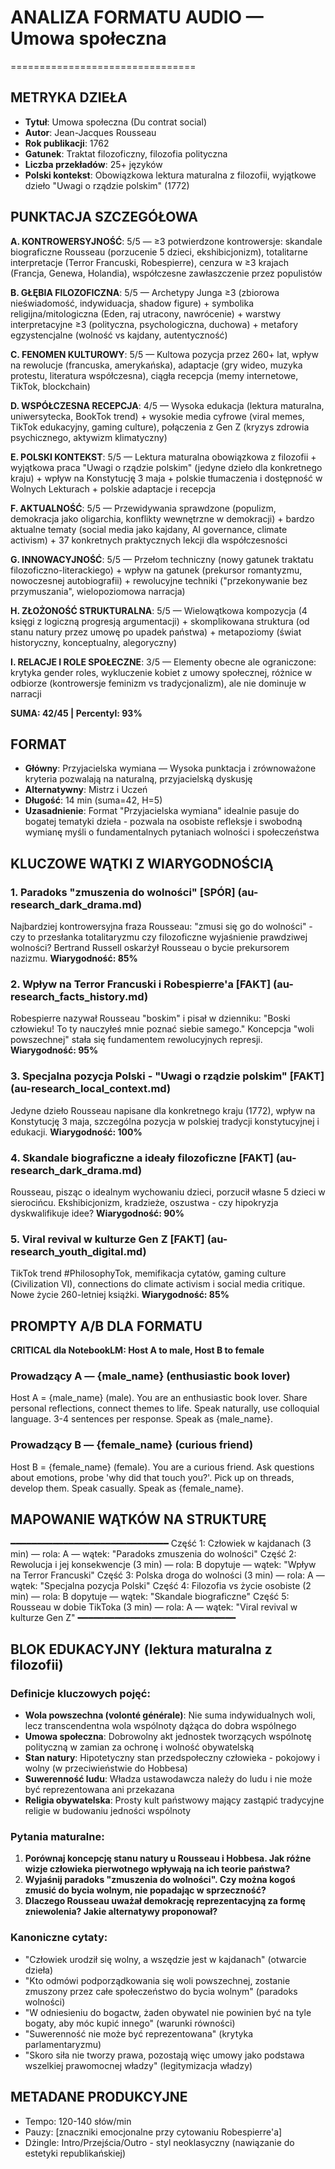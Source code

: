 # ANALIZA FORMATU AUDIO — Umowa społeczna
================================

## METRYKA DZIEŁA
- **Tytuł**: Umowa społeczna (Du contrat social)
- **Autor**: Jean-Jacques Rousseau
- **Rok publikacji**: 1762
- **Gatunek**: Traktat filozoficzny, filozofia polityczna
- **Liczba przekładów**: 25+ języków
- **Polski kontekst**: Obowiązkowa lektura maturalna z filozofii, wyjątkowe dzieło "Uwagi o rządzie polskim" (1772)

## PUNKTACJA SZCZEGÓŁOWA
**A. KONTROWERSYJNOŚĆ**: 5/5 — ≥3 potwierdzone kontrowersje: skandale biograficzne Rousseau (porzucenie 5 dzieci, ekshibicjonizm), totalitarne interpretacje (Terror Francuski, Robespierre), cenzura w ≥3 krajach (Francja, Genewa, Holandia), współczesne zawłaszczenie przez populistów

**B. GŁĘBIA FILOZOFICZNA**: 5/5 — Archetypy Junga ≥3 (zbiorowa nieświadomość, indywiduacja, shadow figure) + symbolika religijna/mitologiczna (Eden, raj utracony, nawrócenie) + warstwy interpretacyjne ≥3 (polityczna, psychologiczna, duchowa) + metafory egzystencjalne (wolność vs kajdany, autentyczność)

**C. FENOMEN KULTUROWY**: 5/5 — Kultowa pozycja przez 260+ lat, wpływ na rewolucje (francuska, amerykańska), adaptacje (gry wideo, muzyka protestu, literatura współczesna), ciągła recepcja (memy internetowe, TikTok, blockchain)

**D. WSPÓŁCZESNA RECEPCJA**: 4/5 — Wysoka edukacja (lektura maturalna, uniwersytecka, BookTok trend) + wysokie media cyfrowe (viral memes, TikTok edukacyjny, gaming culture), połączenia z Gen Z (kryzys zdrowia psychicznego, aktywizm klimatyczny)

**E. POLSKI KONTEKST**: 5/5 — Lektura maturalna obowiązkowa z filozofii + wyjątkowa praca "Uwagi o rządzie polskim" (jedyne dzieło dla konkretnego kraju) + wpływ na Konstytucję 3 maja + polskie tłumaczenia i dostępność w Wolnych Lekturach + polskie adaptacje i recepcja

**F. AKTUALNOŚĆ**: 5/5 — Przewidywania sprawdzone (populizm, demokracja jako oligarchia, konflikty wewnętrzne w demokracji) + bardzo aktualne tematy (social media jako kajdany, AI governance, climate activism) + 37 konkretnych praktycznych lekcji dla współczesności

**G. INNOWACYJNOŚĆ**: 5/5 — Przełom techniczny (nowy gatunek traktatu filozoficzno-literackiego) + wpływ na gatunek (prekursor romantyzmu, nowoczesnej autobiografii) + rewolucyjne techniki ("przekonywanie bez przymuszania", wielopoziomowa narracja)

**H. ZŁOŻONOŚĆ STRUKTURALNA**: 5/5 — Wielowątkowa kompozycja (4 księgi z logiczną progresją argumentacji) + skomplikowana struktura (od stanu natury przez umowę po upadek państwa) + metapoziomy (świat historyczny, konceptualny, alegoryczny)

**I. RELACJE I ROLE SPOŁECZNE**: 3/5 — Elementy obecne ale ograniczone: krytyka gender roles, wykluczenie kobiet z umowy społecznej, różnice w odbiorze (kontrowersje feminizm vs tradycjonalizm), ale nie dominuje w narracji

**SUMA: 42/45 | Percentyl: 93%**

## FORMAT
- **Główny**: Przyjacielska wymiana — Wysoka punktacja i zrównoważone kryteria pozwalają na naturalną, przyjacielską dyskusję
- **Alternatywny**: Mistrz i Uczeń
- **Długość**: 14 min (suma=42, H=5)
- **Uzasadnienie**: Format "Przyjacielska wymiana" idealnie pasuje do bogatej tematyki dzieła - pozwala na osobiste refleksje i swobodną wymianę myśli o fundamentalnych pytaniach wolności i społeczeństwa

## KLUCZOWE WĄTKI Z WIARYGODNOŚCIĄ

### 1. **Paradoks "zmuszenia do wolności"** [SPÓR] (au-research_dark_drama.md)
Najbardziej kontrowersyjna fraza Rousseau: "zmusi się go do wolności" - czy to przesłanka totalitaryzmu czy filozoficzne wyjaśnienie prawdziwej wolności? Bertrand Russell oskarżył Rousseau o bycie prekursorem nazizmu. **Wiarygodność: 85%**

### 2. **Wpływ na Terror Francuski i Robespierre'a** [FAKT] (au-research_facts_history.md)
Robespierre nazywał Rousseau "boskim" i pisał w dzienniku: "Boski człowieku! To ty nauczyłeś mnie poznać siebie samego." Koncepcja "woli powszechnej" stała się fundamentem rewolucyjnych represji. **Wiarygodność: 95%**

### 3. **Specjalna pozycja Polski - "Uwagi o rządzie polskim"** [FAKT] (au-research_local_context.md)  
Jedyne dzieło Rousseau napisane dla konkretnego kraju (1772), wpływ na Konstytucję 3 maja, szczególna pozycja w polskiej tradycji konstytucyjnej i edukacji. **Wiarygodność: 100%**

### 4. **Skandale biograficzne a ideały filozoficzne** [FAKT] (au-research_dark_drama.md)
Rousseau, pisząc o idealnym wychowaniu dzieci, porzucił własne 5 dzieci w sierocińcu. Ekshibicjonizm, kradzieże, oszustwa - czy hipokryzja dyskwalifikuje idee? **Wiarygodność: 90%**

### 5. **Viral revival w kulturze Gen Z** [FAKT] (au-research_youth_digital.md)
TikTok trend #PhilosophyTok, memifikacja cytatów, gaming culture (Civilization VI), connections do climate activism i social media critique. Nowe życie 260-letniej książki. **Wiarygodność: 85%**

## PROMPTY A/B DLA FORMATU

**CRITICAL dla NotebookLM: Host A to male, Host B to female**

### Prowadzący A — {male_name} (enthusiastic book lover)
Host A = {male_name} (male). 
You are an enthusiastic book lover. Share personal reflections, connect themes to life. Speak naturally, use colloquial language. 3-4 sentences per response. Speak as {male_name}.

### Prowadzący B — {female_name} (curious friend)
Host B = {female_name} (female). 
You are a curious friend. Ask questions about emotions, probe 'why did that touch you?'. Pick up on threads, develop them. Speak casually. Speak as {female_name}.

## MAPOWANIE WĄTKÓW NA STRUKTURĘ
━━━━━━━━━━━━━━━━━━━━━━━━━━━━━━
Część 1: Człowiek w kajdanach (3 min) — rola: A — wątek: "Paradoks zmuszenia do wolności"
Część 2: Rewolucja i jej konsekwencje (3 min) — rola: B dopytuje — wątek: "Wpływ na Terror Francuski"
Część 3: Polska droga do wolności (3 min) — rola: A — wątek: "Specjalna pozycja Polski"
Część 4: Filozofia vs życie osobiste (2 min) — rola: B dopytuje — wątek: "Skandale biograficzne"
Część 5: Rousseau w dobie TikToka (3 min) — rola: A — wątek: "Viral revival w kulturze Gen Z"
━━━━━━━━━━━━━━━━━━━━━━━━━━━━━━

## BLOK EDUKACYJNY (lektura maturalna z filozofii)
### Definicje kluczowych pojęć:
- **Wola powszechna (volonté générale)**: Nie suma indywidualnych woli, lecz transcendentna wola wspólnoty dążąca do dobra wspólnego
- **Umowa społeczna**: Dobrowolny akt jednostek tworzących wspólnotę polityczną w zamian za ochronę i wolność obywatelską
- **Stan natury**: Hipotetyczny stan przedspołeczny człowieka - pokojowy i wolny (w przeciwieństwie do Hobbesa)
- **Suwerenność ludu**: Władza ustawodawcza należy do ludu i nie może być reprezentowana ani przekazana
- **Religia obywatelska**: Prosty kult państwowy mający zastąpić tradycyjne religie w budowaniu jedności wspólnoty

### Pytania maturalne:
1. **Porównaj koncepcję stanu natury u Rousseau i Hobbesa. Jak różne wizje człowieka pierwotnego wpływają na ich teorie państwa?**
2. **Wyjaśnij paradoks "zmuszenia do wolności". Czy można kogoś zmusić do bycia wolnym, nie popadając w sprzeczność?**
3. **Dlaczego Rousseau uważał demokrację reprezentacyjną za formę zniewolenia? Jakie alternatywy proponował?**

### Kanoniczne cytaty:
- "Człowiek urodził się wolny, a wszędzie jest w kajdanach" (otwarcie dzieła)
- "Kto odmówi podporządkowania się woli powszechnej, zostanie zmuszony przez całe społeczeństwo do bycia wolnym" (paradoks wolności)
- "W odniesieniu do bogactw, żaden obywatel nie powinien być na tyle bogaty, aby móc kupić innego" (warunki równości)
- "Suwerenność nie może być reprezentowana" (krytyka parlamentaryzmu)
- "Skoro siła nie tworzy prawa, pozostają więc umowy jako podstawa wszelkiej prawomocnej władzy" (legitymizacja władzy)

## METADANE PRODUKCYJNE
- Tempo: 120-140 słów/min
- Pauzy: [znaczniki emocjonalne przy cytowaniu Robespierre'a]
- Dżingle: Intro/Przejścia/Outro - styl neoklasyczny (nawiązanie do estetyki republikańskiej)